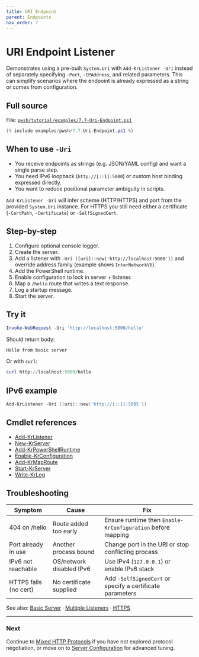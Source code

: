 ```yaml
---
title: URI Endpoint
parent: Endpoints
nav_order: 7
---
```


# URI Endpoint Listener

Demonstrates using a pre-built `System.Uri` with `Add-KrListener -Uri` instead of separately specifying
`-Port`, `-IPAddress`, and related parameters. This can simplify scenarios where the endpoint is already
expressed as a string or comes from configuration.

## Full source

File: [`pwsh/tutorial/examples/7.7-Uri-Endpoint.ps1`][7.7-Uri-Endpoint.ps1]

```powershell
{% include examples/pwsh/7.7-Uri-Endpoint.ps1 %}
```

## When to use `-Uri`

- You receive endpoints as strings (e.g. JSON/YAML config) and want a single parse step.
- You need IPv6 loopback (`http://[::1]:5000`) or custom host binding expressed directly.
- You want to reduce positional parameter ambiguity in scripts.

`Add-KrListener -Uri` will infer scheme (HTTP/HTTPS) and port from the provided `System.Uri` instance.
For HTTPS you still need either a certificate (`-CertPath`, `-Certificate`) or `-SelfSignedCert`.

## Step-by-step

1. Configure optional console logger.
2. Create the server.
3. Add a listener with `-Uri ([uri]::new('http://localhost:5000'))` and override address family (example shows `InterNetworkV6`).
4. Add the PowerShell runtime.
5. Enable configuration to lock in server + listener.
6. Map a `/hello` route that writes a text response.
7. Log a startup message.
8. Start the server.

## Try it

```powershell
Invoke-WebRequest -Uri 'http://localhost:5000/hello'
```

Should return body:

```text
Hello from basic server
```

Or with `curl`:

```powershell
curl http://localhost:5000/hello
```

## IPv6 example

```powershell
Add-KrListener -Uri ([uri]::new('http://[::1]:5005'))
```

## Cmdlet references

- [Add-KrListener][Add-KrListener]
- [New-KrServer][New-KrServer]
- [Add-KrPowerShellRuntime][Add-KrPowerShellRuntime]
- [Enable-KrConfiguration][Enable-KrConfiguration]
- [Add-KrMapRoute][Add-KrMapRoute]
- [Start-KrServer][Start-KrServer]
- [Write-KrLog][Write-KrLog]

## Troubleshooting

| Symptom              | Cause                          | Fix                                                            |
| -------------------- | ------------------------------ | -------------------------------------------------------------- |
| 404 on /hello        | Route added too early           | Ensure runtime then `Enable-KrConfiguration` before mapping    |
| Port already in use  | Another process bound           | Change port in the URI or stop conflicting process             |
| IPv6 not reachable   | OS/network disabled IPv6        | Use IPv4 (`127.0.0.1`) or enable IPv6 stack                    |
| HTTPS fails (no cert)| No certificate supplied         | Add `-SelfSignedCert` or specify a certificate parameters       |

See also: [Basic Server](./1.Basic-Server) · [Multiple Listeners](./2.Multiple-Listeners) · [HTTPS](./3.Https)

---

### Next

Continue to [Mixed HTTP Protocols](./6.Mixed-HttpProtocols) if you have not explored protocol
negotiation, or move on to [Server Configuration](../13.server-configuration/index) for advanced
tuning.

[7.7-Uri-Endpoint.ps1]: /pwsh/tutorial/examples/pwsh/7.7-Uri-Endpoint.ps1
[Add-KrListener]: /pwsh/cmdlets/Add-KrListener
[New-KrServer]: /pwsh/cmdlets/New-KrServer
[Add-KrPowerShellRuntime]: /pwsh/cmdlets/Add-KrPowerShellRuntime
[Enable-KrConfiguration]: /pwsh/cmdlets/Enable-KrConfiguration
[Add-KrMapRoute]: /pwsh/cmdlets/Add-KrMapRoute
[Start-KrServer]: /pwsh/cmdlets/Start-KrServer
[Write-KrLog]: /pwsh/cmdlets/Write-KrLog
